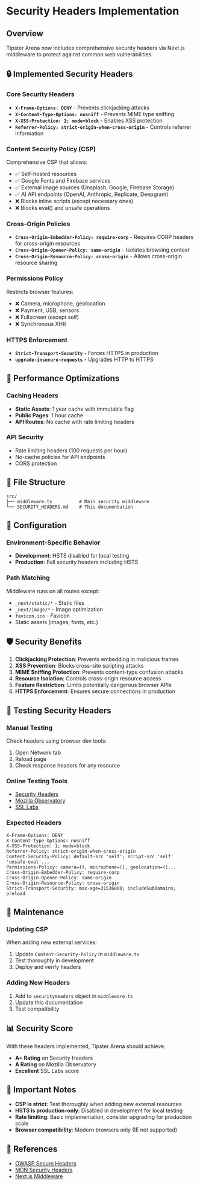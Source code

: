 # Security Headers Implementation

## Overview

Tipster Arena now includes comprehensive security headers via Next.js middleware to protect against common web vulnerabilities.

## 🔒 Implemented Security Headers

### **Core Security Headers**

- **`X-Frame-Options: DENY`** - Prevents clickjacking attacks
- **`X-Content-Type-Options: nosniff`** - Prevents MIME type sniffing
- **`X-XSS-Protection: 1; mode=block`** - Enables XSS protection
- **`Referrer-Policy: strict-origin-when-cross-origin`** - Controls referrer information

### **Content Security Policy (CSP)**

Comprehensive CSP that allows:

- ✅ Self-hosted resources
- ✅ Google Fonts and Firebase services
- ✅ External image sources (Unsplash, Google, Firebase Storage)
- ✅ AI API endpoints (OpenAI, Anthropic, Replicate, Deepgram)
- ❌ Blocks inline scripts (except necessary ones)
- ❌ Blocks eval() and unsafe operations

### **Cross-Origin Policies**

- **`Cross-Origin-Embedder-Policy: require-corp`** - Requires CORP headers for cross-origin resources
- **`Cross-Origin-Opener-Policy: same-origin`** - Isolates browsing context
- **`Cross-Origin-Resource-Policy: cross-origin`** - Allows cross-origin resource sharing

### **Permissions Policy**

Restricts browser features:

- ❌ Camera, microphone, geolocation
- ❌ Payment, USB, sensors
- ❌ Fullscreen (except self)
- ❌ Synchronous XHR

### **HTTPS Enforcement**

- **`Strict-Transport-Security`** - Forces HTTPS in production
- **`upgrade-insecure-requests`** - Upgrades HTTP to HTTPS

## 🚀 Performance Optimizations

### **Caching Headers**

- **Static Assets**: 1 year cache with immutable flag
- **Public Pages**: 1 hour cache
- **API Routes**: No cache with rate limiting headers

### **API Security**

- Rate limiting headers (100 requests per hour)
- No-cache policies for API endpoints
- CORS protection

## 📁 File Structure

```text
src/
├── middleware.ts          # Main security middleware
└── SECURITY_HEADERS.md    # This documentation
```

## 🔧 Configuration

### **Environment-Specific Behavior**

- **Development**: HSTS disabled for local testing
- **Production**: Full security headers including HSTS

### **Path Matching**

Middleware runs on all routes except:

- `_next/static/*` - Static files
- `_next/image/*` - Image optimization
- `favicon.ico` - Favicon
- Static assets (images, fonts, etc.)

## 🛡️ Security Benefits

1. **Clickjacking Protection**: Prevents embedding in malicious frames
2. **XSS Prevention**: Blocks cross-site scripting attacks
3. **MIME Sniffing Protection**: Prevents content-type confusion attacks
4. **Resource Isolation**: Controls cross-origin resource access
5. **Feature Restriction**: Limits potentially dangerous browser APIs
6. **HTTPS Enforcement**: Ensures secure connections in production

## 🧪 Testing Security Headers

### **Manual Testing**

Check headers using browser dev tools:

1. Open Network tab
2. Reload page
3. Check response headers for any resource

### **Online Testing Tools**

- [Security Headers](https://securityheaders.com/)
- [Mozilla Observatory](https://observatory.mozilla.org/)
- [SSL Labs](https://www.ssllabs.com/ssltest/)

### **Expected Headers**

```http
X-Frame-Options: DENY
X-Content-Type-Options: nosniff
X-XSS-Protection: 1; mode=block
Referrer-Policy: strict-origin-when-cross-origin
Content-Security-Policy: default-src 'self'; script-src 'self' 'unsafe-eval'...
Permissions-Policy: camera=(), microphone=(), geolocation=()...
Cross-Origin-Embedder-Policy: require-corp
Cross-Origin-Opener-Policy: same-origin
Cross-Origin-Resource-Policy: cross-origin
Strict-Transport-Security: max-age=31536000; includeSubDomains; preload
```

## 🔄 Maintenance

### **Updating CSP**

When adding new external services:

1. Update `Content-Security-Policy` in `middleware.ts`
2. Test thoroughly in development
3. Deploy and verify headers

### **Adding New Headers**

1. Add to `securityHeaders` object in `middleware.ts`
2. Update this documentation
3. Test compatibility

## 📊 Security Score

With these headers implemented, Tipster Arena should achieve:

- **A+ Rating** on Security Headers
- **A Rating** on Mozilla Observatory
- **Excellent** SSL Labs score

## 🚨 Important Notes

- **CSP is strict**: Test thoroughly when adding new external resources
- **HSTS is production-only**: Disabled in development for local testing
- **Rate limiting**: Basic implementation, consider upgrading for production scale
- **Browser compatibility**: Modern browsers only (IE not supported)

## 🔗 References

- [OWASP Secure Headers](https://owasp.org/www-project-secure-headers/)
- [MDN Security Headers](https://developer.mozilla.org/en-US/docs/Web/HTTP/Headers)
- [Next.js Middleware](https://nextjs.org/docs/app/building-your-application/routing/middleware)
